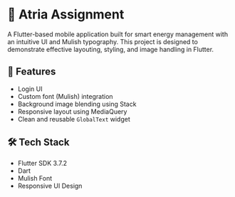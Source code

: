 # 📱 Atria Assignment

A Flutter-based mobile application built for smart energy management with an intuitive UI and Mulish typography.
This project is designed to demonstrate effective layouting, styling, and image handling in Flutter.

## 📌 Features

- Login UI
- Custom font (Mulish) integration
- Background image blending using Stack
- Responsive layout using MediaQuery
- Clean and reusable `GlobalText` widget

## 🛠️ Tech Stack

- Flutter SDK 3.7.2
- Dart
- Mulish Font
- Responsive UI Design
